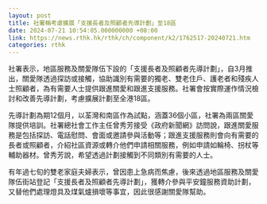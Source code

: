 ```yaml
---
layout: post
title: 社署稱考慮擴展「支援長者及照顧者先導計劃」至18區
date: 2024-07-21 10:54:05.000000000 +08:00
link: https://news.rthk.hk/rthk/ch/component/k2/1762517-20240721.htm
categories: rthk
---
```


社署表示，地區服務及關愛隊伍下設的「支援長者及照顧者先導計劃」，自3月推出，關愛隊透過探訪或接觸，協助識別有需要的獨老、雙老住戶、護老者和殘疾人士照顧者，為有需要人士提供跟進關愛和跟進支援服務。社署會按實際運作情況檢討和改善先導計劃，考慮擴展計劃至全港18區。

先導計劃為期12個月，以荃灣和南區作為試點，涵蓋36個小區，社署為兩區關愛隊提供培訓。社署總社會工作主任曾秀芳接受《政府新聞網》訪問說，跟進關愛服務是包括探訪、電話慰問、會面或邀請參與活動等；跟進支援服務則會向有需要的長者或照顧者，介紹社區資源或轉介他們申請相關服務，例如申請如輪椅、拐杖等輔助器材。曾秀芳說，希望透過計劃接觸到不同類別有需要的人士。

有年過七旬的雙老家庭夫婦表示，曾因患上急病而焦慮，後來透過地區服務及關愛隊伍街站登記「支援長者及照顧者先導計劃」，獲轉介參與平安鐘服務資助計劃，又替他們處理燈具及煤氣爐損壞等事宜，因此很感謝關愛隊幫助。

